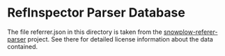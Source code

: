 # RefInspector Parser Database

The file referrer.json in this directory is taken from the
[snowplow-referer-parser](https://github.com/snowplow-referer-parser/referer-parser)
project. See there for detailed license information about the data contained.